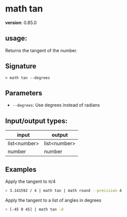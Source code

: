 # math tan

**version**: 0.85.0

## **usage**:

Returns the tangent of the number.

## Signature

`> math tan --degrees`

## Parameters

- `--degrees`: Use degrees instead of radians

## Input/output types:

| input          | output         |
| -------------- | -------------- |
| list\<number\> | list\<number\> |
| number         | number         |

## Examples

Apply the tangent to π/4

```bash
> 3.141592 / 4 | math tan | math round --precision 4
```

Apply the tangent to a list of angles in degrees

```bash
> [-45 0 45] | math tan -d
```
